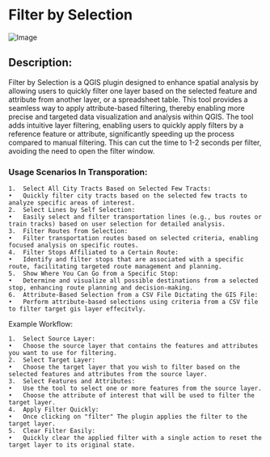 # Filter by Selection

![Image](media/example.png)

## Description:

Filter by Selection is a QGIS plugin designed to enhance spatial analysis by allowing users to quickly filter one layer based on the selected feature and attribute from another layer, or a spreadsheet table. This tool provides a seamless way to apply attribute-based filtering, thereby enabling more precise and targeted data visualization and analysis within QGIS. The tool adds intuitive layer filtering, enabling users to quickly apply filters by a reference feature or attribute, significantly speeding up the process compared to manual filtering. This can cut the time to 1-2 seconds per filter, avoiding the need to open the filter window.

### Usage Scenarios In Transporation:

    1.	Select All City Tracts Based on Selected Few Tracts:
    •	Quickly filter city tracts based on the selected few tracts to analyze specific areas of interest.
    2.	Select Lines by Self Selection:
    •	Easily select and filter transportation lines (e.g., bus routes or train tracks) based on user selection for detailed analysis.
    3.	Filter Routes from Selection:
    •	Filter transportation routes based on selected criteria, enabling focused analysis on specific routes.
    4.	Filter Stops Affiliated to a Certain Route:
    •	Identify and filter stops that are associated with a specific route, facilitating targeted route management and planning.
    5.	Show Where You Can Go from a Specific Stop:
    •	Determine and visualize all possible destinations from a selected stop, enhancing route planning and decision-making.
    6.	Attribute-Based Selection from a CSV File Dictating the GIS File:
    •	Perform attribute-based selections using criteria from a CSV file to filter target gis layer effecitvly.

Example Workflow:

    1.	Select Source Layer:
    •	Choose the source layer that contains the features and attributes you want to use for filtering.
    2.	Select Target Layer:
    •	Choose the target layer that you wish to filter based on the selected features and attributes from the source layer.
    3.	Select Features and Attributes:
    •	Use the tool to select one or more features from the source layer.
    •	Choose the attribute of interest that will be used to filter the target layer.
    4.	Apply Filter Quickly:
    •	Once clicking on "filter" The plugin applies the filter to the target layer.
    5.	Clear Filter Easily:
    •	Quickly clear the applied filter with a single action to reset the target layer to its original state.
